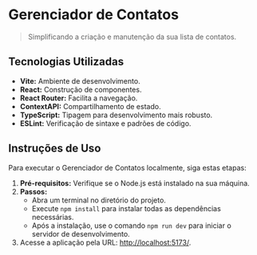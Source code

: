 # Gerenciador de Contatos
> Simplificando a criação e manutenção da sua lista de contatos.

## Tecnologias Utilizadas
- **Vite:** Ambiente de desenvolvimento.
- **React:** Construção de componentes.
- **React Router:** Facilita a navegação.
- **ContextAPI:** Compartilhamento de estado.
- **TypeScript:** Tipagem para desenvolvimento mais robusto.
- **ESLint:** Verificação de sintaxe e padrões de código.

## Instruções de Uso
Para executar o Gerenciador de Contatos localmente, siga estas etapas:

1. **Pré-requisitos:** Verifique se o Node.js está instalado na sua máquina.
2. **Passos:**
   - Abra um terminal no diretório do projeto.
   - Execute `npm install` para instalar todas as dependências necessárias.
   - Após a instalação, use o comando `npm run dev` para iniciar o servidor de desenvolvimento.
3. Acesse a aplicação pela URL: [http://localhost:5173/](http://localhost:5173/).
